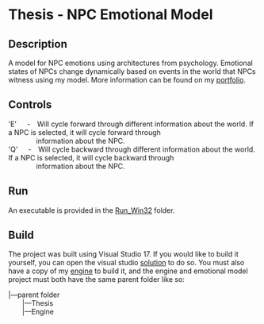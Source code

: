 # Thesis - NPC Emotional Model
## Description
A model for NPC emotions using architectures from psychology. Emotional states of NPCs change dynamically based on events in the world that NPCs witness using my model. More information can be found on my [portfolio](https://www.aahernandez.net/emotionmodel).

## Controls
'E'&ensp;&ensp;&ensp;-&ensp;&ensp;Will cycle forward through different information about the world. If a NPC is selected, it will cycle forward through  
 &ensp;&ensp;&ensp;&ensp;&ensp;&ensp;&ensp;&ensp;information about the NPC.    
'Q'&ensp;&ensp;&ensp;-&ensp;&ensp;Will cycle backward through different information about the world. If a NPC is selected, it will cycle backward through  
 &ensp;&ensp;&ensp;&ensp;&ensp;&ensp;&ensp;&ensp;information about the NPC.  

## Run
An executable is provided in the [Run_Win32](Emotional%20Model/Run_Win32) folder.

## Build
The project was built using Visual Studio 17. If you would like to build it yourself, you can open the visual studio [solution](Emotional_Model/EmotionModel.sln) to do so. You must also have a copy of my [engine](https://github.com/aahernandez/Engine) to build it, and the engine and emotional model project must both have the same parent folder like so:

|—parent folder  
&ensp;&ensp;&ensp;&ensp;|—Thesis  
&ensp;&ensp;&ensp;&ensp;|—Engine  
